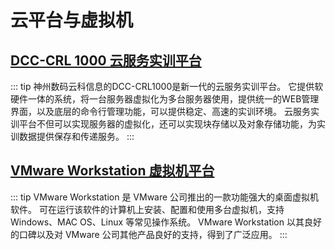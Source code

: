 # 云平台与虚拟机

## [DCC-CRL 1000 云服务实训平台](/serve/VM/Cloud/)

::: tip
神州数码云科信息的DCC-CRL1000是新一代的云服务实训平台。
它提供软硬件一体的系统，将一台服务器虚拟化为多台服务器使用，提供统一的WEB管理界面，以及底层的命令行管理功能，可以提供稳定、高速的实训环境。
云服务实训平台不但可以实现服务器的虚拟化，还可以实现块存储以及对象存储功能，为实训数据提供保存和传递服务。
:::

## [VMware Workstation 虚拟机平台](./VMware.md)

::: tip
VMware Workstation 是 VMware 公司推出的一款功能强大的桌面虚拟机软件。
可在运行该软件的计算机上安装、配置和使用多台虚拟机，支持 Windows、MAC OS、Linux 等常见操作系统。
VMware Workstation 以其良好的口碑以及对 VMware 公司其他产品良好的支持，得到了广泛应用。
:::